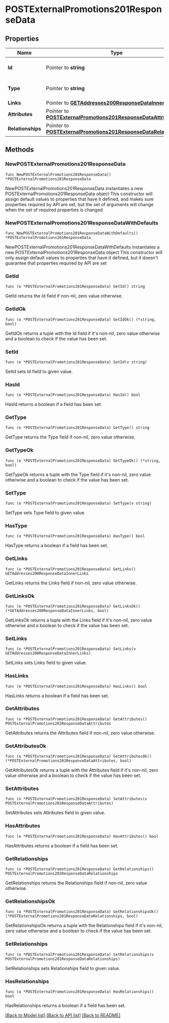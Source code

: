 # POSTExternalPromotions201ResponseData

## Properties

Name | Type | Description | Notes
------------ | ------------- | ------------- | -------------
**Id** | Pointer to **string** | The resource&#39;s id | [optional] 
**Type** | Pointer to **string** | The resource&#39;s type | [optional] [default to "external_promotions"]
**Links** | Pointer to [**GETAddresses200ResponseDataInnerLinks**](GETAddresses200ResponseDataInnerLinks.md) |  | [optional] 
**Attributes** | Pointer to [**POSTExternalPromotions201ResponseDataAttributes**](POSTExternalPromotions201ResponseDataAttributes.md) |  | [optional] 
**Relationships** | Pointer to [**POSTExternalPromotions201ResponseDataRelationships**](POSTExternalPromotions201ResponseDataRelationships.md) |  | [optional] 

## Methods

### NewPOSTExternalPromotions201ResponseData

`func NewPOSTExternalPromotions201ResponseData() *POSTExternalPromotions201ResponseData`

NewPOSTExternalPromotions201ResponseData instantiates a new POSTExternalPromotions201ResponseData object
This constructor will assign default values to properties that have it defined,
and makes sure properties required by API are set, but the set of arguments
will change when the set of required properties is changed

### NewPOSTExternalPromotions201ResponseDataWithDefaults

`func NewPOSTExternalPromotions201ResponseDataWithDefaults() *POSTExternalPromotions201ResponseData`

NewPOSTExternalPromotions201ResponseDataWithDefaults instantiates a new POSTExternalPromotions201ResponseData object
This constructor will only assign default values to properties that have it defined,
but it doesn't guarantee that properties required by API are set

### GetId

`func (o *POSTExternalPromotions201ResponseData) GetId() string`

GetId returns the Id field if non-nil, zero value otherwise.

### GetIdOk

`func (o *POSTExternalPromotions201ResponseData) GetIdOk() (*string, bool)`

GetIdOk returns a tuple with the Id field if it's non-nil, zero value otherwise
and a boolean to check if the value has been set.

### SetId

`func (o *POSTExternalPromotions201ResponseData) SetId(v string)`

SetId sets Id field to given value.

### HasId

`func (o *POSTExternalPromotions201ResponseData) HasId() bool`

HasId returns a boolean if a field has been set.

### GetType

`func (o *POSTExternalPromotions201ResponseData) GetType() string`

GetType returns the Type field if non-nil, zero value otherwise.

### GetTypeOk

`func (o *POSTExternalPromotions201ResponseData) GetTypeOk() (*string, bool)`

GetTypeOk returns a tuple with the Type field if it's non-nil, zero value otherwise
and a boolean to check if the value has been set.

### SetType

`func (o *POSTExternalPromotions201ResponseData) SetType(v string)`

SetType sets Type field to given value.

### HasType

`func (o *POSTExternalPromotions201ResponseData) HasType() bool`

HasType returns a boolean if a field has been set.

### GetLinks

`func (o *POSTExternalPromotions201ResponseData) GetLinks() GETAddresses200ResponseDataInnerLinks`

GetLinks returns the Links field if non-nil, zero value otherwise.

### GetLinksOk

`func (o *POSTExternalPromotions201ResponseData) GetLinksOk() (*GETAddresses200ResponseDataInnerLinks, bool)`

GetLinksOk returns a tuple with the Links field if it's non-nil, zero value otherwise
and a boolean to check if the value has been set.

### SetLinks

`func (o *POSTExternalPromotions201ResponseData) SetLinks(v GETAddresses200ResponseDataInnerLinks)`

SetLinks sets Links field to given value.

### HasLinks

`func (o *POSTExternalPromotions201ResponseData) HasLinks() bool`

HasLinks returns a boolean if a field has been set.

### GetAttributes

`func (o *POSTExternalPromotions201ResponseData) GetAttributes() POSTExternalPromotions201ResponseDataAttributes`

GetAttributes returns the Attributes field if non-nil, zero value otherwise.

### GetAttributesOk

`func (o *POSTExternalPromotions201ResponseData) GetAttributesOk() (*POSTExternalPromotions201ResponseDataAttributes, bool)`

GetAttributesOk returns a tuple with the Attributes field if it's non-nil, zero value otherwise
and a boolean to check if the value has been set.

### SetAttributes

`func (o *POSTExternalPromotions201ResponseData) SetAttributes(v POSTExternalPromotions201ResponseDataAttributes)`

SetAttributes sets Attributes field to given value.

### HasAttributes

`func (o *POSTExternalPromotions201ResponseData) HasAttributes() bool`

HasAttributes returns a boolean if a field has been set.

### GetRelationships

`func (o *POSTExternalPromotions201ResponseData) GetRelationships() POSTExternalPromotions201ResponseDataRelationships`

GetRelationships returns the Relationships field if non-nil, zero value otherwise.

### GetRelationshipsOk

`func (o *POSTExternalPromotions201ResponseData) GetRelationshipsOk() (*POSTExternalPromotions201ResponseDataRelationships, bool)`

GetRelationshipsOk returns a tuple with the Relationships field if it's non-nil, zero value otherwise
and a boolean to check if the value has been set.

### SetRelationships

`func (o *POSTExternalPromotions201ResponseData) SetRelationships(v POSTExternalPromotions201ResponseDataRelationships)`

SetRelationships sets Relationships field to given value.

### HasRelationships

`func (o *POSTExternalPromotions201ResponseData) HasRelationships() bool`

HasRelationships returns a boolean if a field has been set.


[[Back to Model list]](../README.md#documentation-for-models) [[Back to API list]](../README.md#documentation-for-api-endpoints) [[Back to README]](../README.md)


